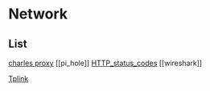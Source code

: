 # Network


## List
[charles proxy](charles%20proxy.md)
[[pi_hole]]
[HTTP_status_codes](HTTP_status_codes.md)
[[wireshark]]

[Tplink](Tplink.md)